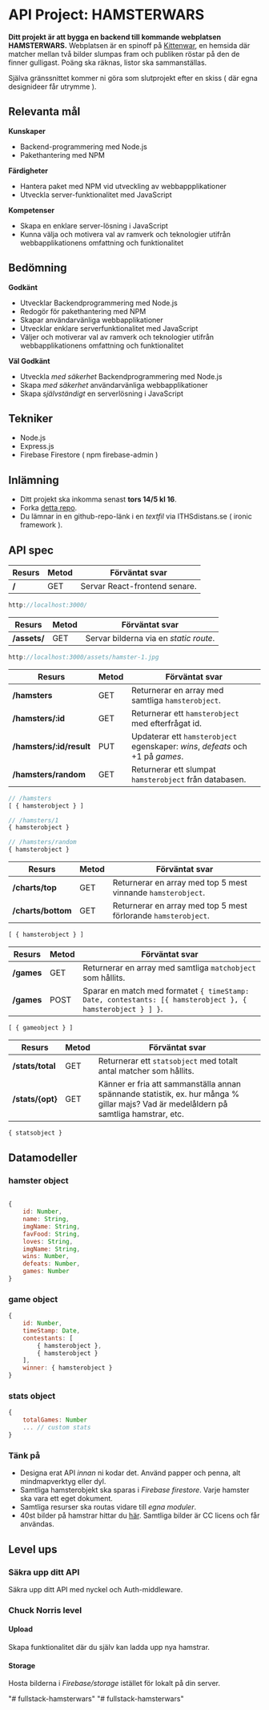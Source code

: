 # API Project: HAMSTERWARS
**Ditt projekt är att bygga en backend till kommande webplatsen HAMSTERWARS.** 
Webplatsen är en spinoff på [Kittenwar](http://www.kittenwar.com), en hemsida där matcher mellan två bilder slumpas fram och publiken röstar på den de finner gulligast. Poäng ska räknas, listor ska sammanställas. 

Själva gränssnittet kommer ni göra som slutprojekt efter en skiss ( där egna designideer får utrymme ).

## Relevanta mål

**Kunskaper**
- Backend-programmering med Node.js
- Pakethantering med NPM

**Färdigheter**
- Hantera paket med NPM vid utveckling av webbappplikationer
- Utveckla server-funktionalitet med JavaScript

**Kompetenser**
- Skapa en enklare server-lösning i JavaScript
- Kunna välja och motivera val av ramverk och teknologier utifrån webbapplikationens omfattning och funktionalitet

## Bedömning
**Godkänt**
- Utvecklar Backendprogrammering med Node.js
- Redogör för pakethantering med NPM
- Skapar användarvänliga webbapplikationer
- Utvecklar enklare serverfunktionalitet med JavaScript
- Väljer och motiverar val av ramverk och teknologier utifrån webbapplikationens omfattning och
funktionalitet

**Väl Godkänt**
- Utveckla *med säkerhet* Backendprogrammering med Node.js
- Skapa *med säkerhet* användarvänliga webbapplikationer
- Skapa *självständigt* en serverlösning i JavaScript


## Tekniker
- Node.js
- Express.js
- Firebase Firestore ( npm firebase-admin )

## Inlämning
- Ditt projekt ska inkomma senast **tors 14/5 kl 16**.
- Forka [detta repo](https://github.com/johankivi/hamsterwars).
- Du lämnar in en github-repo-länk i en *textfil* via ITHSdistans.se ( ironic framework ).


## API spec
|Resurs|Metod|Förväntat svar|
---|---|---
|**/**|GET|Servar React-frontend senare.

```javascript
http://localhost:3000/
```

|Resurs|Metod|Förväntat svar|
---|---|---
|**/assets/**|GET|Servar bilderna via en *static route*.

```javascript
http://localhost:3000/assets/hamster-1.jpg
```

|Resurs|Metod|Förväntat svar|
---|---|---
|**/hamsters**|GET|Returnerar en array med samtliga ```hamsterobject```.
|**/hamsters/:id**|GET|Returnerar ett ```hamsterobject``` med efterfrågat id.
|**/hamsters/:id/result**|PUT|Updaterar ett ```hamsterobject``` egenskaper: *wins*, *defeats* och +1 på *games*.
|**/hamsters/random**|GET|Returnerar ett slumpat ```hamsterobject``` från databasen.

```javascript
// /hamsters
[ { hamsterobject } ]

// /hamsters/1
{ hamsterobject }

// /hamsters/random
{ hamsterobject }

```


|Resurs|Metod|Förväntat svar|
---|---|---
|**/charts/top**|GET|Returnerar en array med top 5 mest vinnande ```hamsterobject```.
|**/charts/bottom**|GET|Returnerar en array med top 5 mest förlorande ```hamsterobject```.

```javascript
[ { hamsterobject } ]
```


|Resurs|Metod|Förväntat svar|
---|---|---
|**/games**|GET|Returnerar en array med samtliga ```matchobject``` som hållits.
|**/games**|POST|Sparar en match med formatet ```{ timeStamp: Date, contestants: [{ hamsterobject }, { hamsterobject } ] }```.

```javascript
[ { gameobject } ]
```



|Resurs|Metod|Förväntat svar|
---|---|---
|**/stats/total**|GET|Returnerar ett ```statsobject``` med totalt antal matcher som hållits.
|**/stats/{opt}**|GET|Känner er fria att sammanställa annan spännande statistik, ex. hur många % gillar majs? Vad är medelåldern på samtliga hamstrar, etc.

```javascript
{ statsobject }
```


## Datamodeller

### hamster object

```javascript

{
    id: Number,
    name: String,
    imgName: String,    
    favFood: String,
    loves: String,
    imgName: String,
    wins: Number,
    defeats: Number,
    games: Number
}

```

### game object

```javascript
{
    id: Number,
    timeStamp: Date,
    contestants: [
        { hamsterobject },
        { hamsterobject }
    ],
    winner: { hamsterobject }
}

```

### stats object

```javascript
{
    totalGames: Number
    ... // custom stats
}

```


### Tänk på
- Designa erat API _innan_ ni kodar det. Använd papper och penna, alt mindmapverktyg eller dyl.
- Samtliga hamsterobjekt ska sparas i *Firebase firestore*. Varje hamster ska vara ett eget dokument.
- Samtliga resurser ska routas vidare till *egna moduler*.
- 40st bilder på hamstrar hittar du [här](https://www.dropbox.com/s/0v7ws0n9t5cfyww/hamsters.zip?dl=1). Samtliga bilder är CC licens och får användas.


## Level ups

### Säkra upp ditt API 
Säkra upp ditt API med nyckel och Auth-middleware.


### Chuck Norris level
#### Upload
Skapa funktionalitet där du själv kan ladda upp nya hamstrar.

#### Storage
Hosta bilderna i *Firebase/storage* istället för lokalt på din server.

"# fullstack-hamsterwars" 
"# fullstack-hamsterwars" 
